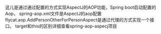 这儿是通过通过配置的方式实现AspectJ的AOP功能，Spring boot启动配置的Aop，
spring-aop.xml文件是AspectJ的aop配置
flycat.aop.AddPersonOtherForPersonAspect是通过代理的方式实现一个接口。
target和this的区别详细查看spring-aop-aspecj项目